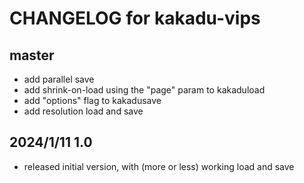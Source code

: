 # CHANGELOG for kakadu-vips

## master

- add parallel save
- add shrink-on-load using the "page" param to kakaduload
- add "options" flag to kakadusave
- add resolution load and save

## 2024/1/11 1.0

- released initial version, with (more or less) working load and save
